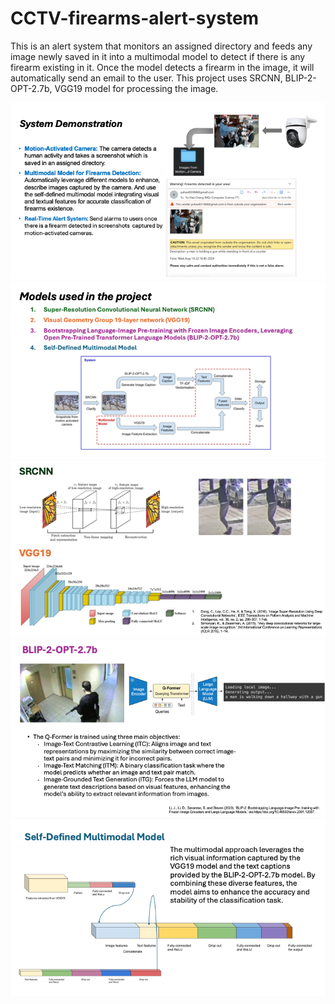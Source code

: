 # CCTV-firearms-alert-system
This is an alert system that monitors an assigned directory and feeds any image newly saved in it into a multimodal model to detect if there is any firearm existing in it. Once the model detects a firearm in the image, it will automatically send an email to the user.
This project uses SRCNN, BLIP-2-OPT-2.7b, VGG19 model for processing the image.


![投影片1.png](PPT%2F%E6%8A%95%E5%BD%B1%E7%89%871.png)![投影片2.png](PPT%2F%E6%8A%95%E5%BD%B1%E7%89%872.png)![投影片3.png](PPT%2F%E6%8A%95%E5%BD%B1%E7%89%873.png)![投影片4.png](PPT%2F%E6%8A%95%E5%BD%B1%E7%89%874.png)![投影片5.png](PPT%2F%E6%8A%95%E5%BD%B1%E7%89%875.png)
